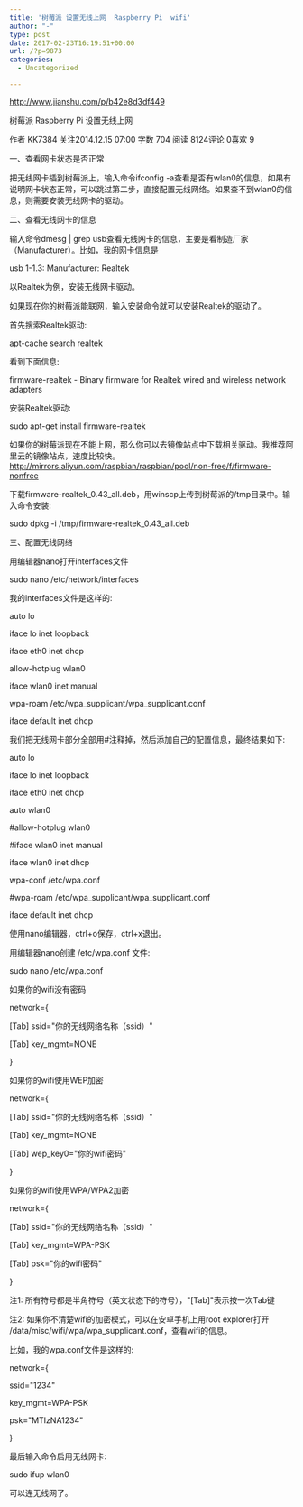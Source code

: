 ```yaml
---
title: '树莓派 设置无线上网  Raspberry Pi  wifi'
author: "-"
type: post
date: 2017-02-23T16:19:51+00:00
url: /?p=9873
categories:
  - Uncategorized

---
```

http://www.jianshu.com/p/b42e8d3df449

树莓派 Raspberry Pi 设置无线上网
  
作者 KK7384 关注2014.12.15 07:00 字数 704 阅读 8124评论 0喜欢 9
  
一、查看网卡状态是否正常
  
把无线网卡插到树莓派上，输入命令ifconfig -a查看是否有wlan0的信息，如果有说明网卡状态正常，可以跳过第二步，直接配置无线网络。如果查不到wlan0的信息，则需要安装无线网卡的驱动。

二、查看无线网卡的信息
  
输入命令dmesg | grep usb查看无线网卡的信息，主要是看制造厂家（Manufacturer）。比如，我的网卡信息是

usb 1-1.3: Manufacturer: Realtek
  
以Realtek为例，安装无线网卡驱动。

如果现在你的树莓派能联网，输入安装命令就可以安装Realtek的驱动了。

首先搜索Realtek驱动: 

apt-cache search realtek
  
看到下面信息: 

firmware-realtek - Binary firmware for Realtek wired and wireless network adapters
  
安装Realtek驱动: 

sudo apt-get install firmware-realtek
  
如果你的树莓派现在不能上网，那么你可以去镜像站点中下载相关驱动。我推荐阿里云的镜像站点，速度比较快。http://mirrors.aliyun.com/raspbian/raspbian/pool/non-free/f/firmware-nonfree

下载firmware-realtek_0.43_all.deb，用winscp上传到树莓派的/tmp目录中。输入命令安装: 

sudo dpkg -i /tmp/firmware-realtek_0.43_all.deb
  
三、配置无线网络
  
用编辑器nano打开interfaces文件

sudo nano /etc/network/interfaces
  
我的interfaces文件是这样的: 

auto lo

iface lo inet loopback
  
iface eth0 inet dhcp

allow-hotplug wlan0
  
iface wlan0 inet manual
  
wpa-roam /etc/wpa_supplicant/wpa_supplicant.conf
  
iface default inet dhcp
  
我们把无线网卡部分全部用#注释掉，然后添加自己的配置信息，最终结果如下: 

auto lo

iface lo inet loopback
  
iface eth0 inet dhcp

auto wlan0
  
#allow-hotplug wlan0
  
#iface wlan0 inet manual
  
iface wlan0 inet dhcp
  
wpa-conf /etc/wpa.conf
  
#wpa-roam /etc/wpa_supplicant/wpa_supplicant.conf
  
iface default inet dhcp
  
使用nano编辑器，ctrl+o保存，ctrl+x退出。

用编辑器nano创建 /etc/wpa.conf 文件: 

sudo nano /etc/wpa.conf
  
如果你的wifi没有密码

network={
  
[Tab] ssid="你的无线网络名称（ssid）"
  
[Tab] key_mgmt=NONE
  
}
  
如果你的wifi使用WEP加密

network={
  
[Tab] ssid="你的无线网络名称（ssid）"
  
[Tab] key_mgmt=NONE
  
[Tab] wep_key0="你的wifi密码"
  
}
  
如果你的wifi使用WPA/WPA2加密

network={
  
[Tab] ssid="你的无线网络名称（ssid）"
  
[Tab] key_mgmt=WPA-PSK
  
[Tab] psk="你的wifi密码"
  
}
  
注1: 所有符号都是半角符号（英文状态下的符号），"[Tab]"表示按一次Tab键

注2: 如果你不清楚wifi的加密模式，可以在安卓手机上用root explorer打开 /data/misc/wifi/wpa/wpa_supplicant.conf，查看wifi的信息。

比如，我的wpa.conf文件是这样的: 

network={
  
ssid="1234"
  
key_mgmt=WPA-PSK
  
psk="MTIzNA1234"
  
}
  
最后输入命令启用无线网卡: 

sudo ifup wlan0
  
可以连无线网了。